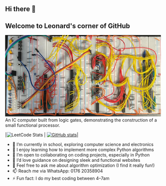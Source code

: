 ## Hi there 👋
## Welcome to Leonard's corner of GitHub

![](cover_image.jpeg)
An IC computer built from logic gates, demonstrating the construction of a small functional processor.

|![LeetCode Stats](https://leetcard.jacoblin.cool/leonard-roepcke?theme=dark&font=Noto%20Sans%20Medefaidrin&ext=heatmap) | [![GitHub stats](https://github-readme-stats.vercel.app/api?username=leonard‑roe­pcke)](https://github.com/Leonard‑Roepcke)|


- 🔭 I’m currently in school, exploring computer science and electronics
- 🌱 I enjoy learning how to implement more complex Python algorithms
- 👯 I’m open to collaborating on coding projects, especially in Python
- 🤔 I’d love guidance on designing sleek and functional websites
- 💬 Feel free to ask me about algorithm optimization (I find it really fun!)
- 📫 Reach me via WhatsApp: 0176 20358904
- ⚡ Fun fact: I do my best coding between 4–7am
